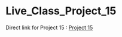 # Live_Class_Project_15
Direct link for Project 15 :
[Project 15](http://127.0.0.1:5500/index.html)
